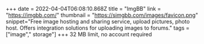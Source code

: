 +++
date = 2022-04-04T06:08:10.868Z
title = "ImgBB"
link = "https://imgbb.com/"
thumbnail = "https://simgbb.com/images/favicon.png"
snippet="Free image hosting and sharing service, upload pictures, photo host. Offers integration solutions for uploading images to forums."
tags = ["image"," storage"]
+++
32 MB limit, no account required
